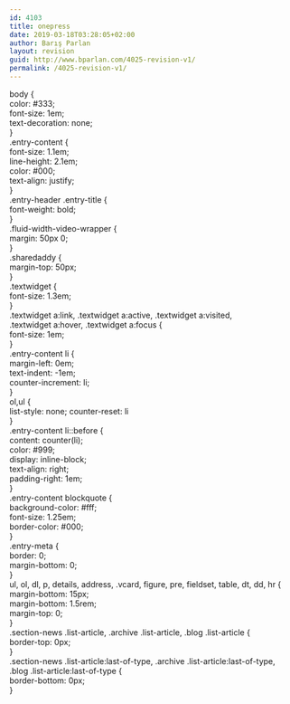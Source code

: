 ```yaml
---
id: 4103
title: onepress
date: 2019-03-18T03:28:05+02:00
author: Barış Parlan
layout: revision
guid: http://www.bparlan.com/4025-revision-v1/
permalink: /4025-revision-v1/
---
```

<div class="ttr_start">
</div>

body {  
color: #333;  
font-size: 1em;  
text-decoration: none;  
}  
.entry-content {  
font-size: 1.1em;  
line-height: 2.1em;  
color: #000;  
text-align: justify;  
}  
.entry-header .entry-title {  
font-weight: bold;  
}  
.fluid-width-video-wrapper {  
margin: 50px 0;  
}  
.sharedaddy {  
margin-top: 50px;  
}  
.textwidget {  
font-size: 1.3em;  
}  
.textwidget a:link, .textwidget a:active, .textwidget a:visited,  
.textwidget a:hover, .textwidget a:focus {  
font-size: 1em;  
}  
.entry-content li {  
margin-left: 0em;  
text-indent: -1em;  
counter-increment: li;  
}  
ol,ul {  
list-style: none; counter-reset: li  
}  
.entry-content li::before {  
content: counter(li);  
color: #999;  
display: inline-block;  
text-align: right;  
padding-right: 1em;  
}  
.entry-content blockquote {  
background-color: #fff;  
font-size: 1.25em;  
border-color: #000;  
}  
.entry-meta {  
border: 0;  
margin-bottom: 0;  
}  
ul, ol, dl, p, details, address, .vcard, figure, pre, fieldset, table, dt, dd, hr {  
margin-bottom: 15px;  
margin-bottom: 1.5rem;  
margin-top: 0;  
}  
.section-news .list-article, .archive .list-article, .blog .list-article {  
border-top: 0px;  
}  
.section-news .list-article:last-of-type, .archive .list-article:last-of-type, .blog .list-article:last-of-type {  
border-bottom: 0px;  
}

<div class="ttr_end">
</div>